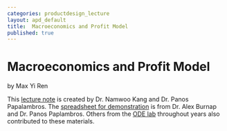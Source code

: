 ```yaml
---
categories: productdesign_lecture
layout: apd_default
title:  Macroeconomics and Profit Model
published: true
---
```

# Macroeconomics and Profit Model
by Max Yi Ren

This [lecture note][1] is created by Dr. Namwoo Kang and Dr. Panos Papalambros. 
The [spreadsheet for demonstration][2] is from Dr. Alex Burnap and Dr. Panos Paplambros. 
Others from the [ODE lab][3] throughout years also contributed to these materials. 

[1]: /_teaching/productdesign/ProfitModel.pptx
[2]: /_teaching/productdesign/BeamProfitMaximizationExample.xlsx
[3]: http://ode.engin.umich.edu